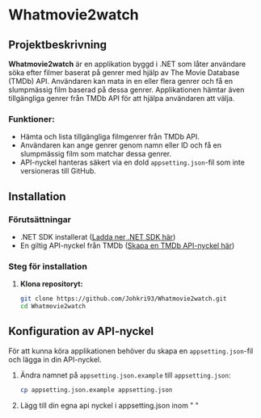 # Whatmovie2watch

## Projektbeskrivning

**Whatmovie2watch** är en applikation byggd i .NET som låter användare söka efter filmer baserat på genrer med hjälp av The Movie Database (TMDb) API. Användaren kan mata in en eller flera genrer och få en slumpmässig film baserad på dessa genrer. Applikationen hämtar även tillgängliga genrer från TMDb API för att hjälpa användaren att välja.

### Funktioner:
- Hämta och lista tillgängliga filmgenrer från TMDb API.
- Användaren kan ange genrer genom namn eller ID och få en slumpmässig film som matchar dessa genrer.
- API-nyckel hanteras säkert via en dold `appsetting.json`-fil som inte versioneras till GitHub.
  
## Installation

### Förutsättningar

- .NET SDK installerat ([Ladda ner .NET SDK här](https://dotnet.microsoft.com/download))
- En giltig API-nyckel från TMDb ([Skapa en TMDb API-nyckel här](https://www.themoviedb.org/settings/api))

### Steg för installation

1. **Klona repositoryt:**
   ```bash
   git clone https://github.com/Johkri93/Whatmovie2watch.git
   cd Whatmovie2watch

## Konfiguration av API-nyckel

För att kunna köra applikationen behöver du skapa en `appsetting.json`-fil och lägga in din API-nyckel.

1. Ändra namnet på `appsetting.json.example` till `appsetting.json`:
   ```bash
   cp appsetting.json.example appsetting.json

2. Lägg till din egna api nyckel i appsetting.json inom " "